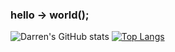 ### hello -> world();
![Darren's GitHub stats](https://github-readme-stats.vercel.app/api?username=DarrenOfficial&count_private=true&theme=onedark)
[![Top Langs](https://github-readme-stats.vercel.app/api/top-langs/?username=DarrenOfficial&layout=compact)](https://github.com/anuraghazra/github-readme-stats)
